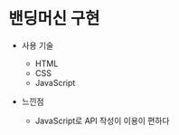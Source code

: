# 밴딩머신 구현

  * 사용 기술
     - HTML
     - CSS
     - JavaScript

  * 느낀점
     - JavaScript로 API 작성이 이용이 편하다
